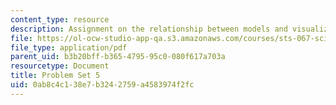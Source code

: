 ```yaml
---
content_type: resource
description: Assignment on the relationship between models and visualization.
file: https://ol-ocw-studio-app-qa.s3.amazonaws.com/courses/sts-067-scientific-visualization-across-disciplines-a-critical-introduction-spring-2005/0ab8c4c138e7b3242759a4583974f2fc_pset5.pdf
file_type: application/pdf
parent_uid: b3b20bff-b365-4795-95c0-080f617a703a
resourcetype: Document
title: Problem Set 5
uid: 0ab8c4c1-38e7-b324-2759-a4583974f2fc
---
```

